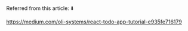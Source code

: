 Referred from this article: ⬇️

https://medium.com/oli-systems/react-todo-app-tutorial-e935fe716179
